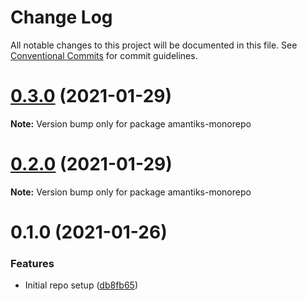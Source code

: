 # Change Log

All notable changes to this project will be documented in this file.
See [Conventional Commits](https://conventionalcommits.org) for commit guidelines.

# [0.3.0](https://github.com/amerrit2/node-amantiks/compare/v0.2.0...v0.3.0) (2021-01-29)

**Note:** Version bump only for package amantiks-monorepo





# [0.2.0](https://github.com/amerrit2/node-amantiks/compare/v0.1.0...v0.2.0) (2021-01-29)

**Note:** Version bump only for package amantiks-monorepo





# 0.1.0 (2021-01-26)


### Features

* Initial repo setup ([db8fb65](https://github.com/amerrit2/node-antiks/commit/db8fb6512044cb356299ee890f6133914a2fec66))
